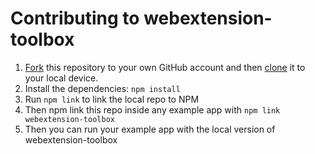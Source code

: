 # Contributing to webextension-toolbox

1. [Fork](https://help.github.com/articles/fork-a-repo/) this repository to your own GitHub account and then [clone](https://help.github.com/articles/cloning-a-repository/) it to your local device.
2. Install the dependencies: `npm install`
3. Run `npm link` to link the local repo to NPM
4. Then npm link this repo inside any example app with `npm link webextension-toolbox`
5. Then you can run your example app with the local version of webextension-toolbox
